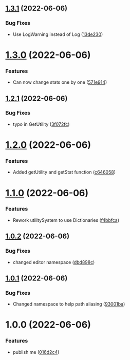## [1.3.1](https://github.com/OpenSourceUnityPackage/UtilitySystem/compare/1.3.0...1.3.1) (2022-06-06)


### Bug Fixes

* Use LogWarning instead of Log ([13de230](https://github.com/OpenSourceUnityPackage/UtilitySystem/commit/13de230a30470eb1a427d87019d757e3d8580e83))

# [1.3.0](https://github.com/OpenSourceUnityPackage/UtilitySystem/compare/1.2.1...1.3.0) (2022-06-06)


### Features

* Can now change stats one by one ([571e914](https://github.com/OpenSourceUnityPackage/UtilitySystem/commit/571e914c86b6f2755a7f5b1340317da13ee48b67))

## [1.2.1](https://github.com/OpenSourceUnityPackage/UtilitySystem/compare/1.2.0...1.2.1) (2022-06-06)


### Bug Fixes

* typo in GetUtility ([3f072fc](https://github.com/OpenSourceUnityPackage/UtilitySystem/commit/3f072fcd21e43476e9afbb1b4dbfb014fbd1a234))

# [1.2.0](https://github.com/OpenSourceUnityPackage/UtilitySystem/compare/1.1.0...1.2.0) (2022-06-06)


### Features

* Added getUtility and getStat function ([c646058](https://github.com/OpenSourceUnityPackage/UtilitySystem/commit/c646058210011834a329ac98e84f1eeef832c140))

# [1.1.0](https://github.com/OpenSourceUnityPackage/UtilitySystem/compare/1.0.2...1.1.0) (2022-06-06)


### Features

* Rework utilitySystem to use Dictionaries ([f4bbfca](https://github.com/OpenSourceUnityPackage/UtilitySystem/commit/f4bbfca35c8a8c9eedc97b97caa943ea49d8c0c4))

## [1.0.2](https://github.com/OpenSourceUnityPackage/UtilitySystem/compare/1.0.1...1.0.2) (2022-06-06)


### Bug Fixes

* changed editor namespace ([dbd898c](https://github.com/OpenSourceUnityPackage/UtilitySystem/commit/dbd898caf5d8e3c5424d7c1f879698cf4b487185))

## [1.0.1](https://github.com/OpenSourceUnityPackage/UtilitySystem/compare/1.0.0...1.0.1) (2022-06-06)


### Bug Fixes

* Changed namespace to help path aliasing ([93001ba](https://github.com/OpenSourceUnityPackage/UtilitySystem/commit/93001baf15001877b37bff086ffe9952de5ff894))

# 1.0.0 (2022-06-06)


### Features

* publish me ([016d2c4](https://github.com/OpenSourceUnityPackage/UtilitySystem/commit/016d2c4944ecb0cc0eb4da5b7ba1de9bcf130d62))
